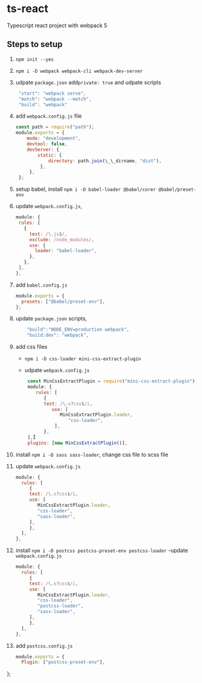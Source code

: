 # ts-react

Typescript react project with webpack 5

## Steps to setup

1. `npm init --yes`
2. `npm i -D webpack webpack-cli webpack-dev-server`
3. udpate `package.json` add`private: true` and udpate scripts
   ```js
    "start": "webpack serve",
    "match": "webpack --match",
    "build": "webpack"
   ```
4. add `webpack.config.js` file
   ```js
   const path = require("path");
   module.exports = {
       mode: "development",
       devtool: false,
       devServer: {
           static: {
               directory: path.join(\_\_dirname, "dist"),
            },
        },
    };
   ```
5. setup babel, install `npm i -D babel-loader @babel/corer @babel/preset-env`
6. update `webpack.config.js`,
   ```js
   module: {
    rules: [
      {
        test: /\.js$/,
        exclude: /node_modules/,
        use: {
          loader: "babel-loader",
        },
      },
    ],
   },
   ```
7. add `babel.config.js`
   ```js
   module.exports = {
     presets: ["@babel/preset-env"],
   };
   ```
8. update `package.json` scripts,
   ```js
       "build":"NODE_ENV=production webpack",
       "build:dev": "webpack",
   ```
9. add css files

   - `npm i -D css-loader mini-css-extract-plugin`
   - udpate `webpack.config.js`

     ```js
      const MinCssExtractPlugin = require("mini-css-extract-plugin")
      module: {
         rules: [
            {
            test: /\.s?css$/i,
               use: [
                  MinCssExtractPlugin.loader,
                     "css-loader",
                ],
            },
      ],Î
      plugins: [new MinCssExtractPlugin()],
     ```

10. install `npm i -D sass sass-loader`, change css file to scss file
11. update `webpack.config.js`
    ```js
    module: {
      rules: [
         {
         test: /\.s?css$/i,
         use: [
            MinCssExtractPlugin.loader,
            "css-loader",
            "sass-loader",
         ],
         },
      ],
    },
    ```
12. install `npm i -D postcss postcss-preset-env postcss-loader`
    -update `webpack.config.js`
    ```js
    module: {
      rules: [
         {
         test: /\.s?css$/i,
         use: [
            MinCssExtractPlugin.loader,
            "css-loader",
            "postcss-loader",
            "sass-loader",
         ],
         },
      ],
    },
    ```
13. add `postcss.config.js`
    ```js
    module.exports = {
      Plugin: ["postcss-preset-env"],
   };
   ```
